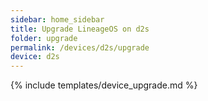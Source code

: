 ```yaml
---
sidebar: home_sidebar
title: Upgrade LineageOS on d2s
folder: upgrade
permalink: /devices/d2s/upgrade
device: d2s
---
```

{% include templates/device_upgrade.md %}

